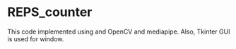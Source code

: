 # REPS_counter
This code implemented using and OpenCV and mediapipe. Also, Tkinter GUI is used for window.
